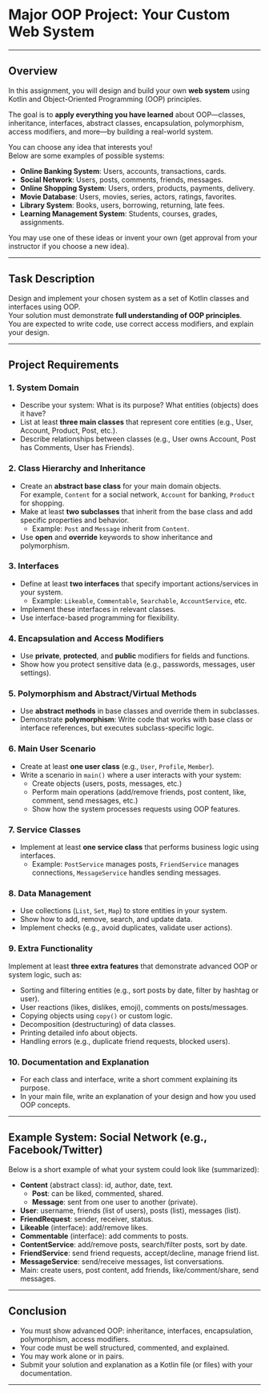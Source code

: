 # Major OOP Project: Your Custom Web System

---

## Overview

In this assignment, you will design and build your own **web system** using Kotlin and Object-Oriented Programming (OOP) principles.

The goal is to **apply everything you have learned** about OOP—classes, inheritance, interfaces, abstract classes, encapsulation, polymorphism, access modifiers, and more—by building a real-world system.

You can choose any idea that interests you!  
Below are some examples of possible systems:
- **Online Banking System**: Users, accounts, transactions, cards.
- **Social Network**: Users, posts, comments, friends, messages.
- **Online Shopping System**: Users, orders, products, payments, delivery.
- **Movie Database**: Users, movies, series, actors, ratings, favorites.
- **Library System**: Books, users, borrowing, returning, late fees.
- **Learning Management System**: Students, courses, grades, assignments.

You may use one of these ideas or invent your own (get approval from your instructor if you choose a new idea).

---

## Task Description

Design and implement your chosen system as a set of Kotlin classes and interfaces using OOP.  
Your solution must demonstrate **full understanding of OOP principles**.  
You are expected to write code, use correct access modifiers, and explain your design.

---

## Project Requirements

### 1. System Domain

- Describe your system: What is its purpose? What entities (objects) does it have?
- List at least **three main classes** that represent core entities (e.g., User, Account, Product, Post, etc.).
- Describe relationships between classes (e.g., User owns Account, Post has Comments, User has Friends).

### 2. Class Hierarchy and Inheritance

- Create an **abstract base class** for your main domain objects.  
  For example, `Content` for a social network, `Account` for banking, `Product` for shopping.
- Make at least **two subclasses** that inherit from the base class and add specific properties and behavior.
    - Example: `Post` and `Message` inherit from `Content`.
- Use **open** and **override** keywords to show inheritance and polymorphism.

### 3. Interfaces

- Define at least **two interfaces** that specify important actions/services in your system.
    - Example: `Likeable`, `Commentable`, `Searchable`, `AccountService`, etc.
- Implement these interfaces in relevant classes.
- Use interface-based programming for flexibility.

### 4. Encapsulation and Access Modifiers

- Use **private**, **protected**, and **public** modifiers for fields and functions.
- Show how you protect sensitive data (e.g., passwords, messages, user settings).

### 5. Polymorphism and Abstract/Virtual Methods

- Use **abstract methods** in base classes and override them in subclasses.
- Demonstrate **polymorphism**: Write code that works with base class or interface references, but executes subclass-specific logic.

### 6. Main User Scenario

- Create at least **one user class** (e.g., `User`, `Profile`, `Member`).
- Write a scenario in `main()` where a user interacts with your system:
    - Create objects (users, posts, messages, etc.)
    - Perform main operations (add/remove friends, post content, like, comment, send messages, etc.)
    - Show how the system processes requests using OOP features.

### 7. Service Classes

- Implement at least **one service class** that performs business logic using interfaces.
    - Example: `PostService` manages posts, `FriendService` manages connections, `MessageService` handles sending messages.

### 8. Data Management

- Use collections (`List`, `Set`, `Map`) to store entities in your system.
- Show how to add, remove, search, and update data.
- Implement checks (e.g., avoid duplicates, validate user actions).

### 9. Extra Functionality

Implement at least **three extra features** that demonstrate advanced OOP or system logic, such as:
- Sorting and filtering entities (e.g., sort posts by date, filter by hashtag or user).
- User reactions (likes, dislikes, emoji), comments on posts/messages.
- Copying objects using `copy()` or custom logic.
- Decomposition (destructuring) of data classes.
- Printing detailed info about objects.
- Handling errors (e.g., duplicate friend requests, blocked users).

### 10. Documentation and Explanation

- For each class and interface, write a short comment explaining its purpose.
- In your main file, write an explanation of your design and how you used OOP concepts.

---

## Example System: Social Network (e.g., Facebook/Twitter)

Below is a short example of what your system could look like (summarized):

- **Content** (abstract class): id, author, date, text.
    - **Post**: can be liked, commented, shared.
    - **Message**: sent from one user to another (private).
- **User**: username, friends (list of users), posts (list), messages (list).
- **FriendRequest**: sender, receiver, status.
- **Likeable** (interface): add/remove likes.
- **Commentable** (interface): add comments to posts.
- **ContentService**: add/remove posts, search/filter posts, sort by date.
- **FriendService**: send friend requests, accept/decline, manage friend list.
- **MessageService**: send/receive messages, list conversations.
- Main: create users, post content, add friends, like/comment/share, send messages.

---

## Conclusion

- You must show advanced OOP: inheritance, interfaces, encapsulation, polymorphism, access modifiers.
- Your code must be well structured, commented, and explained.
- You may work alone or in pairs.
- Submit your solution and explanation as a Kotlin file (or files) with your documentation.

---
